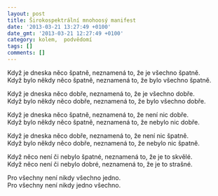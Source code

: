 ```yaml
---
layout: post
title: Širokospektrální mnohoosý manifest
date: '2013-03-21 13:27:49 +0100'
date_gmt: '2013-03-21 12:27:49 +0100'
category: kolem,  podvědomí
tags: []
comments: []
---
```

<p>Když je dneska něco špatně, neznamená to, že je všechno špatně.<br />
Když bylo někdy něco špatně, neznamená to, že bylo všechno špatně.</p>
<p>Když je dneska něco dobře, neznamená to, že je všechno dobře.<br />
Když bylo někdy něco dobře, neznamená to, že bylo všechno dobře.</p>
<p>Když je dneska něco špatně, neznamená to, že není nic dobře.<br />
Když bylo někdy něco špatně, neznamená to, že nebylo nic dobře.</p>
<p>Když je dneska něco dobře, neznamená to, že není nic špatně.<br />
Když bylo někdy něco dobře, neznamená to, že nebylo nic špatně.</p>
<p>Když něco není či nebylo špatné, neznamená to, že je to skvělé.<br />
Když něco není či nebylo dobré, neznamená to, že je to strašné.</p>
<p>Pro všechny není nikdy všechno jedno.<br />
Pro všechny není nikdy jedno všechno.</p>
